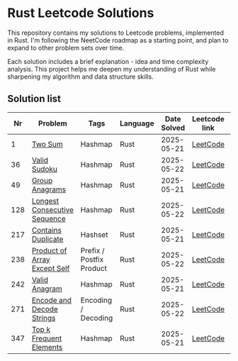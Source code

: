# Rust Leetcode Solutions

This repository contains my solutions to Leetcode problems, implemented in Rust. I'm following the NeetCode roadmap as a starting point, and plan to expand to other problem sets over time.

Each solution includes a brief explanation - idea and time complexity analysis. This project helps me deepen my understanding of Rust while sharpening my algorithm and data structure skills.

## Solution list

| Nr  | Problem                                                               | Tags                     | Language | Date Solved | Leetcode link                                                           | Done |
| --- | --------------------------------------------------------------------- | ------------------------ | -------- | ----------- | ----------------------------------------------------------------------- | ---- |
| 1   | [Two Sum](./001-two-sum.md)                                           | Hashmap                  | Rust     | 2025-05-21  | [LeetCode](https://leetcode.com/problems/two-sum/)                      | ✅    |
| 36  | [Valid Sudoku](./036-valid-sudoku.md)                                 | Hashmap                  | Rust     | 2025-05-22  | [LeetCode](https://leetcode.com/problems/valid-sudoku/)                 | ✅    |
| 49  | [Group Anagrams](./049-group-anagrams.md)                             | Hashmap                  | Rust     | 2025-05-21  | [LeetCode](https://leetcode.com/problems/group-anagrams/)               | ✅    |
| 128 | [Longest Consecutive Sequence](./128-longest-consecutive-sequence.md) | Hashmap                  | Rust     | 2025-05-22  | [LeetCode](https://leetcode.com/problems/longest-consecutive-sequence/) | ✅    |
| 217 | [Contains Duplicate](./217-contains-duplicate.md)                     | Hashset                  | Rust     | 2025-05-21  | [LeetCode](https://leetcode.com/problems/contains-duplicate/)           | ✅    |
| 238 | [Product of Array Except Self](./238-product-of-array-except-self.md) | Prefix / Postfix Product | Rust     | 2025-05-22  | [LeetCode](https://leetcode.com/problems/product-of-array-except-self/) | ✅    |
| 242 | [Valid Anagram](./242-valid-anagram.md)                               | Hashmap                  | Rust     | 2025-05-21  | [LeetCode](https://leetcode.com/problems/valid-anagram/)                | ✅    |
| 271 | [Encode and Decode Strings](./271-encode-and-decode-strings.md)       | Encoding / Decoding      | Rust     | 2025-05-22  | [LeetCode](https://leetcode.com/problems/encode-and-decode-strings/)    | ✅    |
| 347 | [Top k Frequent Elements](./347-top-k-frequent-elements.md)           | Hashmap                  | Rust     | 2025-05-21  | [LeetCode](https://leetcode.com/problems/top-k-frequent-elements/)      | ✅    |

